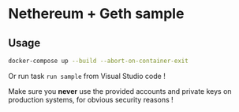 # Nethereum + Geth sample

## Usage

````sh
docker-compose up --build --abort-on-container-exit
````

Or run task `run sample` from Visual Studio code !

Make sure you **never** use the provided accounts and private keys on production systems, for obvious security reasons !
